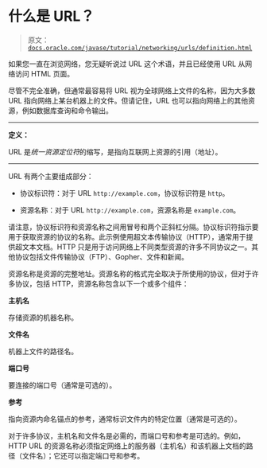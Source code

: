 # 什么是 URL？

> 原文：[`docs.oracle.com/javase/tutorial/networking/urls/definition.html`](https://docs.oracle.com/javase/tutorial/networking/urls/definition.html)

如果您一直在浏览网络，您无疑听说过 URL 这个术语，并且已经使用 URL 从网络访问 HTML 页面。

尽管不完全准确，但通常最容易将 URL 视为全球网络上文件的名称，因为大多数 URL 指向网络上某台机器上的文件。但请记住，URL 也可以指向网络上的其他资源，例如数据库查询和命令输出。

* * *

**定义：**

URL 是*统一资源定位符*的缩写，是指向互联网上资源的引用（地址）。

* * *

URL 有两个主要组成部分：

+   协议标识符：对于 URL `http://example.com`，协议标识符是 `http`。

+   资源名称：对于 URL `http://example.com`，资源名称是 `example.com`。

请注意，协议标识符和资源名称之间用冒号和两个正斜杠分隔。协议标识符指示要用于获取资源的协议的名称。此示例使用超文本传输协议（HTTP），通常用于提供超文本文档。HTTP 只是用于访问网络上不同类型资源的许多不同协议之一。其他协议包括文件传输协议（FTP）、Gopher、文件和新闻。

资源名称是资源的完整地址。资源名称的格式完全取决于所使用的协议，但对于许多协议，包括 HTTP，资源名称包含以下一个或多个组件：

**主机名**

存储资源的机器名称。

**文件名**

机器上文件的路径名。

**端口号**

要连接的端口号（通常是可选的）。

**参考**

指向资源内命名锚点的参考，通常标识文件内的特定位置（通常是可选的）。

对于许多协议，主机名和文件名是必需的，而端口号和参考是可选的。例如，HTTP URL 的资源名称必须指定网络上的服务器（主机名）和该机器上文档的路径（文件名）；它还可以指定端口号和参考。
